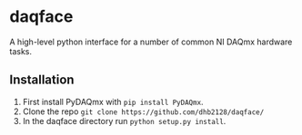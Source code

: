 # daqface
A high-level python interface for a number of common NI DAQmx hardware tasks.

## Installation
1. First install PyDAQmx with `pip install PyDAQmx`.
2. Clone the repo `git clone https://github.com/dhb2128/daqface/`
3. In the daqface directory run `python setup.py install`.